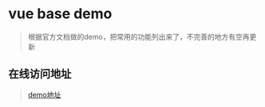 # vue base demo

> 根据官方文档做的demo，把常用的功能列出来了，不完善的地方有空再更新

## 在线访问地址

> [demo地址](http://www.ftc20.com/demo/vue-base-demo/#/?_blank)



